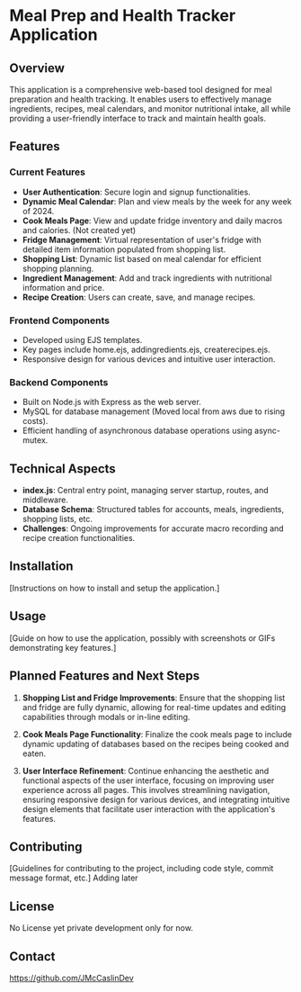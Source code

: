 
# Meal Prep and Health Tracker Application

## Overview
This application is a comprehensive web-based tool designed for meal preparation and health tracking. It enables users to effectively manage ingredients, recipes, meal calendars, and monitor nutritional intake, all while providing a user-friendly interface to track and maintain health goals.

## Features

### Current Features
- **User Authentication**: Secure login and signup functionalities.
- **Dynamic Meal Calendar**: Plan and view meals by the week for any week of 2024.
- **Cook Meals Page**: View and update fridge inventory and daily macros and calories. (Not created yet)
- **Fridge Management**: Virtual representation of user's fridge with detailed item information populated from shopping list.
- **Shopping List**: Dynamic list based on meal calendar for efficient shopping planning.
- **Ingredient Management**: Add and track ingredients with nutritional information and price.
- **Recipe Creation**: Users can create, save, and manage recipes.

### Frontend Components
- Developed using EJS templates.
- Key pages include home.ejs, addingredients.ejs, createrecipes.ejs.
- Responsive design for various devices and intuitive user interaction.

### Backend Components
- Built on Node.js with Express as the web server.
- MySQL for database management (Moved local from aws due to rising costs).
- Efficient handling of asynchronous database operations using async-mutex.

## Technical Aspects
- **index.js**: Central entry point, managing server startup, routes, and middleware.
- **Database Schema**: Structured tables for accounts, meals, ingredients, shopping lists, etc.
- **Challenges**: Ongoing improvements for accurate macro recording and recipe creation functionalities.

## Installation
[Instructions on how to install and setup the application.]

## Usage
[Guide on how to use the application, possibly with screenshots or GIFs demonstrating key features.]

## Planned Features and Next Steps
1. **Shopping List and Fridge Improvements**: Ensure that the shopping list and fridge are fully dynamic, allowing for real-time updates and editing capabilities through modals or in-line editing.

2. **Cook Meals Page Functionality**: Finalize the cook meals page to include dynamic updating of databases based on the recipes being cooked and eaten.

3. **User Interface Refinement**: Continue enhancing the aesthetic and functional aspects of the user interface, focusing on improving user experience across all pages. This involves streamlining navigation, ensuring responsive design for various devices, and integrating intuitive design elements that facilitate user interaction with the application's features.

## Contributing
[Guidelines for contributing to the project, including code style, commit message format, etc.] Adding later

## License
No License yet private development only for now.

## Contact
https://github.com/JMcCaslinDev

